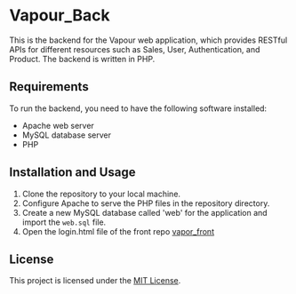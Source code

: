 Vapour_Back
==================================

This is the backend for the Vapour web application, which provides RESTful APIs for different resources such as Sales, User, Authentication, and Product. The backend is written in PHP.

Requirements
------------

To run the backend, you need to have the following software installed:

-   Apache web server
-   MySQL database server
-   PHP

Installation and Usage
----------------------

1.  Clone the repository to your local machine.
2.  Configure Apache to serve the PHP files in the repository directory.
3.  Create a new MySQL database called 'web' for the application and import the `web.sql` file.
4.  Open the login.html file of the front repo [vapor_front](https://github.com/fabiomarku1/vapour_front)

License
-------

This project is licensed under the [MIT License](https://opensource.org/licenses/MIT).

